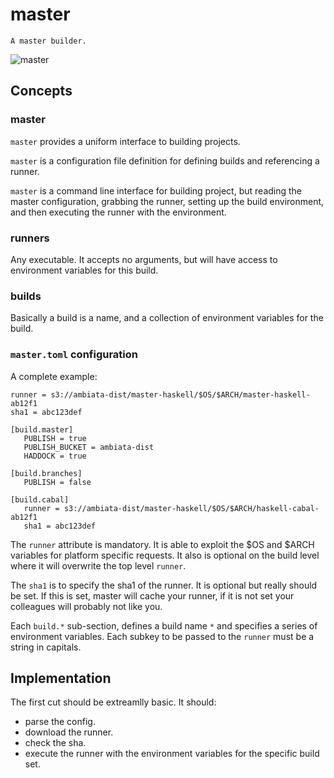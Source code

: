 master
======

```
A master builder.
```

![master](http://vignette3.wikia.nocookie.net/lego/images/9/97/VitruviusTheAwesome.jpg/revision/latest?cb=20131123165335)

Concepts
--------

### master

`master` provides a uniform interface to building projects.

`master` is a configuration file definition for defining builds and
referencing a runner.

`master` is a command line interface for building project, but reading
the master configuration, grabbing the runner, setting up the build
environment, and then executing the runner with the environment.

### runners

Any executable. It accepts no arguments, but will have access to
environment variables for this build.

### builds

Basically a build is a name, and a collection of environment variables
for the build.

### `master.toml` configuration

A complete example:

```
runner = s3://ambiata-dist/master-haskell/$OS/$ARCH/master-haskell-ab12f1
sha1 = abc123def

[build.master]
   PUBLISH = true
   PUBLISH_BUCKET = ambiata-dist
   HADDOCK = true

[build.branches]
   PUBLISH = false

[build.cabal]
   runner = s3://ambiata-dist/master-haskell/$OS/$ARCH/haskell-cabal-ab12f1
   sha1 = abc123def

```

The `runner` attribute is mandatory. It is able to exploit the $OS and $ARCH
variables for platform specific requests. It also is optional on the build
level where it will overwrite the top level `runner`.

The `sha1` is to specify the sha1 of the runner. It is optional but really
should be set. If this is set, master will cache your runner, if it is not
set your colleagues will probably not like you.

Each `build.*` sub-section, defines a build name `*` and specifies a series
of environment variables. Each subkey to be passed to the `runner` must
 be a string in capitals.


Implementation
--------------

The first cut should be extreamlly basic. It should:
 - parse the config.
 - download the runner.
 - check the sha.
 - execute the runner with the environment variables for the specific build set.
